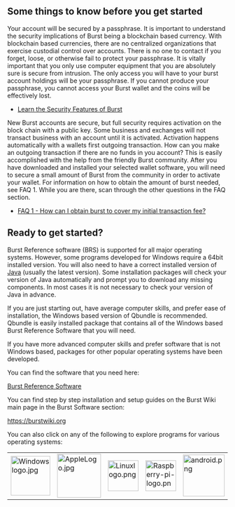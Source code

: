 Some things to know before you get started
------------------------------------------

Your account will be secured by a passphrase. It is important to understand the security implications of Burst being a blockchain based currency. With blockchain based currencies, there are no centralized organizations that exercise custodial control over accounts. There is no one to contact if you forget, loose, or otherwise fail to protect your passphrase. It is vitally important that you only use computer equipment that you are absolutely sure is secure from intrusion. The only access you will have to your burst account holdings will be your passphrase. If you cannot produce your passphrase, you cannot access your Burst wallet and the coins will be effectively lost.

-   [Learn the Security Features of Burst](secure-your-burst.md)

New Burst accounts are secure, but full security requires activation on the block chain with a public key. Some business and exchanges will not transact business with an account until it is activated. Activation happens automatically with a wallets first outgoing transaction. How can you make an outgoing transaction if there are no funds in you account? This is easily accomplished with the help from the friendly Burst community. After you have downloaded and installed your selected wallet software, you will need to secure a small amount of Burst from the community in order to activate your wallet. For information on how to obtain the amount of burst needed, see FAQ 1. While you are there, scan through the other questions in the FAQ section.

-   [FAQ 1 - How can I obtain burst to cover my initial transaction fee?](faq-how-do-i-get-burst-3f.md)

Ready to get started?
---------------------

Burst Reference software (BRS) is supported for all major operating systems. However, some programs developed for Windows require a 64bit installed version. You will also need to have a correct installed version of [Java](https://www.java.com/download/) (usually the latest version). Some installation packages will check your version of Java automatically and prompt you to download any missing components. In most cases it is not necessary to check your version of Java in advance.

If you are just starting out, have average computer skills, and prefer ease of installation, the Windows based version of Qbundle is recommended. Qbundle is easily installed package that contains all of the Windows based Burst Reference Software that you will need.

If you have more advanced computer skills and prefer software that is not Windows based, packages for other popular operating systems have been developed.

You can find the software that you need here:

[Burst Reference Software](https://burstwiki.org/wiki/Burst_Reference_Software/)

You can find step by step installation and setup guides on the Burst Wiki main page in the Burst Software section:

<https://burstwiki.org>

You can also click on any of the following to explore programs for various operating systems:

|                                                                                        |                                                                                   |                                                                                  |                                                                                                          |                                                                            |
|----------------------------------------------------------------------------------------|-----------------------------------------------------------------------------------|----------------------------------------------------------------------------------|----------------------------------------------------------------------------------------------------------|----------------------------------------------------------------------------|
| <img src="Windowslogo.jpg" title="Windowslogo.jpg" alt="Windowslogo.jpg" width="90" /> | <img src="AppleLogo.jpg" title="AppleLogo.jpg" alt="AppleLogo.jpg" width="100" /> | <img src="Linuxlogo.png" title="Linuxlogo.png" alt="Linuxlogo.png" width="70" /> | <img src="Raspberry-pi-logo.png" title="Raspberry-pi-logo.png" alt="Raspberry-pi-logo.png" width="70" /> | <img src="android.png" title="android.png" alt="android.png" width="95" /> |


